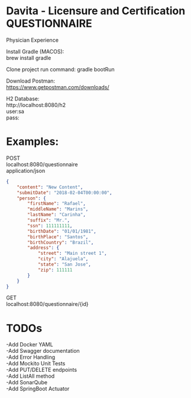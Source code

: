 # Davita - Licensure and Certification QUESTIONNAIRE

Physician Experience

Install Gradle (MACOS):  
brew install gradle

Clone project 
run command: gradle bootRun  

Download Postman:  
https://www.getpostman.com/downloads/ 

H2 Database:  
http://localhost:8080/h2  
user:sa  
pass:  

# Examples:  

POST  
localhost:8080/questionnaire  
application/json  

```json
{
    "content": "New Content",
    "submitDate": "2018-02-04T00:00:00",
    "person": {
        "firstName": "Rafael",
        "middleName": "Marins",
        "lastName": "Carinha",
        "suffix": "Mr.",
        "ssn": 111111111,
        "birthDate": "01/01/1981",
        "birthPlace": "Santos",
        "birthCountry": "Brazil",
        "address": {
            "street": "Main street 1",
            "city": "Alajuela",
            "state": "San Jose",
            "zip": 111111
        }
    }
}
```

GET   
localhost:8080/questionnaire/{id}   

# TODOs  

-Add Docker YAML  
-Add Swagger documentation  
-Add Error Handling  
-Add Mockito Unit Tests  
-Add PUT/DELETE endpoints  
-Add ListAll method  
-Add SonarQube  
-Add SpringBoot Actuator
